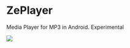 # ZePlayer
Media Player for MP3 in Android. Experimental

<image src="https://github.com/jez07jsb/ZePlayer/blob/master/preview.png" />
